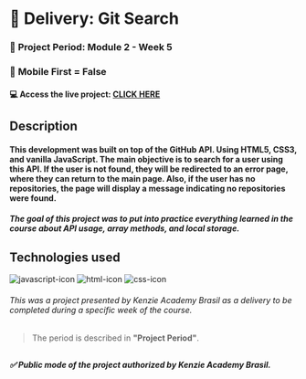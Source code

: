 # 🏁 Delivery: Git Search

### :date: **Project Period:** Module 2 - Week 5
### :iphone: **Mobile First =** False
#### :computer: Access the live project: [CLICK HERE](https://kenzie-academy-brasil-developers.github.io/gitSearchBase_JhonnatanDouglas/) 

## **Description** 
#### This development was built on top of the GitHub API. Using HTML5, CSS3, and vanilla JavaScript. The main objective is to search for a user using this API. If the user is not found, they will be redirected to an error page, where they can return to the main page. Also, if the user has no repositories, the page will display a message indicating no repositories were found.

##### The goal of this project was to put into practice everything learned in the course about API usage, array methods, and local storage.

## Technologies used

<div>
    <img src="https://img.shields.io/badge/JavaScript-F7DF1E?style=for-the-badge&logo=javascript&logoColor=black" alt="javascript-icon">
    <img src="https://img.shields.io/badge/HTML5-E34F26?style=for-the-badge&logo=html5&logoColor=white" alt="html-icon">
    <img src="https://img.shields.io/badge/CSS3-1572B6?style=for-the-badge&logo=css3&logoColor=white" alt="css-icon">
</div>

###### This was a project presented by Kenzie Academy Brasil as a delivery to be completed during a specific week of the course.
> The period is described in **"Project Period"**.

##
##### :white_check_mark: Public mode of the project authorized by Kenzie Academy Brasil.
